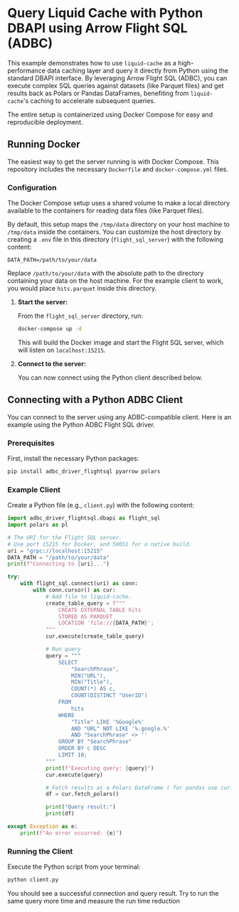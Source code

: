 # Query Liquid Cache with Python DBAPI using Arrow Flight SQL (ADBC)

This example demonstrates how to use `liquid-cache` as a high-performance data caching layer and query it directly from Python using the standard DBAPI interface. By leveraging Arrow Flight SQL (ADBC), you can execute complex SQL queries against datasets (like Parquet files) and get results back as Polars or Pandas DataFrames, benefiting from `liquid-cache`'s caching to accelerate subsequent queries.

The entire setup is containerized using Docker Compose for easy and reproducible deployment.

## Running Docker

The easiest way to get the server running is with Docker Compose. This repository includes the necessary `Dockerfile` and `docker-compose.yml` files.

### Configuration

The Docker Compose setup uses a shared volume to make a local directory available to the containers for reading data files (like Parquet files).

By default, this setup maps the `/tmp/data` directory on your host machine to `/tmp/data` inside the containers. You can customize the host directory by creating a `.env` file in this directory (`flight_sql_server`) with the following content:

```
DATA_PATH=/path/to/your/data
```

Replace `/path/to/your/data` with the absolute path to the directory containing your data on the host machine. For the example client to work, you would place `hits.parquet` inside this directory.

1.  **Start the server:**

    From the `flight_sql_server` directory, run:
    ```bash
    docker-compose up -d
    ```

    This will build the Docker image and start the Flight SQL server, which will listen on `localhost:15215`.

2.  **Connect to the server:**

    You can now connect using the Python client described below.

## Connecting with a Python ADBC Client

You can connect to the server using any ADBC-compatible client. Here is an example using the Python ADBC Flight SQL driver.

### Prerequisites

First, install the necessary Python packages:

```bash
pip install adbc_driver_flightsql pyarrow polars
```

### Example Client

Create a Python file (e.g., `client.py`) with the following content:

```python
import adbc_driver_flightsql.dbapi as flight_sql
import polars as pl

# The URI for the Flight SQL server.
# Use port 15215 for Docker, and 50051 for a native build.
uri = "grpc://localhost:15215"
DATA_PATH = "/path/to/your/data"
print(f"Connecting to {uri}...")

try:
    with flight_sql.connect(uri) as conn:
        with conn.cursor() as cur:
            # Add file to liquid-cache.
            create_table_query = f"""
                CREATE EXTERNAL TABLE hits
                STORED AS PARQUET
                LOCATION 'file://{DATA_PATH}';
            """
            cur.execute(create_table_query)

            # Run query
            query = """
                SELECT 
                    "SearchPhrase", 
                    MIN("URL"), 
                    MIN("Title"), 
                    COUNT(*) AS c, 
                    COUNT(DISTINCT "UserID") 
                FROM 
                    hits 
                WHERE 
                    "Title" LIKE '%Google%' 
                    AND "URL" NOT LIKE '%.google.%' 
                    AND "SearchPhrase" <> '' 
                GROUP BY "SearchPhrase" 
                ORDER BY c DESC 
                LIMIT 10;
            """
            print(f"Executing query: {query}")
            cur.execute(query)

            # Fetch results as a Polars DataFrame ( for pandas use cur.fetch_df)
            df = cur.fetch_polars()

            print("Query result:")
            print(df)

except Exception as e:
    print(f"An error occurred: {e}")
```

### Running the Client

Execute the Python script from your terminal:

```bash
python client.py
```

You should see a successful connection and query result.
Try to run the same query more time and measure the run time reduction